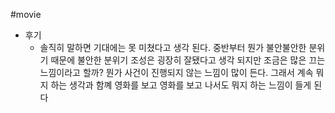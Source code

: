 #movie 
- 후기
    - 솔직히 말하면 기대에는 못 미쳤다고 생각 된다. 중반부터 뭔가 불안불안한 분위기 때문에 불안한 분위기 조성은 굉장히 잘됐다고 생각 되지만 조금은 많은 끄는 느낌이라고 할까? 뭔가 사건이 진행되지 않는 느낌이 많이 든다. 그래서 계속 뭐지 하는 생각과 함꼐 영화를 보고 영화를 보고 나서도 뭐지 하는 느낌이 들게 된다
